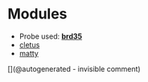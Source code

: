 
# Modules

* Probe used: __[brd35](/include/probes/auto/brd35.md)__
* [cletus](/retired/cletus/)
* [matty](/matty/)


[](@autogenerated - invisible comment)